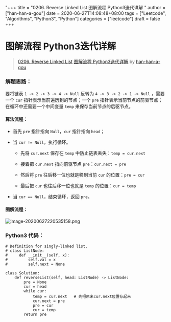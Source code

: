 "+++
title = "0206. Reverse Linked List 图解流程 Python3迭代详解 "
author = ["han-han-a-gou"]
date = 2020-06-27T14:08:48+08:00
tags = ["Leetcode", "Algorithms", "Python3", "Python"]
categories = ["leetcode"]
draft = false
+++

# 图解流程 Python3迭代详解

> [0206. Reverse Linked List](https://leetcode-cn.com/problems/reverse-linked-list/)
> [图解流程 Python3迭代详解](https://leetcode-cn.com/problems/reverse-linked-list/solution/tu-jie-liu-cheng-python3die-dai-xiang-jie-by-han-h/) by [han-han-a-gou](https://leetcode-cn.com/u/han-han-a-gou/)

### 解题思路：

要将链表 `1 -> 2 -> 3 -> 4 -> Null` 反转为  `4 -> 3 -> 2 -> 1 -> Null` ，需要一个 `cur` 指针表示当前遍历到的节点；一个 `pre` 指针表示当前节点的前驱节点；在循环中还需要一个中间变量 `temp` 来保存当前节点的后驱节点。

#### 算法流程：


- 首先 `pre` 指针指向 `Null`，`cur` 指针指向 `head`；

- 当 `cur != Null`，执行循环。
    - 先将 `cur.next` 保存在 `temp` 中防止链表丢失：`temp = cur.next`
    
    - 接着把 `cur.next` 指向前驱节点 `pre`：`cur.next = pre`
    - 然后将 `pre` 往后移一位也就是移到当前 `cur` 的位置：`pre = cur`
    - 最后把 `cur` 也往后移一位也就是 `temp` 的位置：`cur = temp`

- 当 `cur == Null`，结束循环，返回 `pre`。

#### 图解流程：
![image-20200627220535158.png](https://pic.leetcode-cn.com/039a6eff23111dba77d91ed909bbd35539b1185c07664372b129216a7b779b4a-image-20200627220535158.png)


### Python3 代码：
```
# Definition for singly-linked list.
# class ListNode:
#     def __init__(self, x):
#         self.val = x
#         self.next = None

class Solution:
    def reverseList(self, head: ListNode) -> ListNode:
        pre = None
        cur = head
        while cur:
            temp = cur.next   # 先把原来cur.next位置存起来
            cur.next = pre
            pre = cur
            cur = temp
        return pre
```
